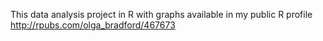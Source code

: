 
This data analysis project in R with graphs available in my public R profile
http://rpubs.com/olga_bradford/467673

